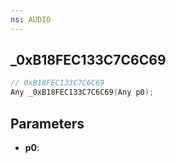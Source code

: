 ```yaml
---
ns: AUDIO
---
```

## _0xB18FEC133C7C6C69

```c
// 0xB18FEC133C7C6C69
Any _0xB18FEC133C7C6C69(Any p0);
```

## Parameters
* **p0**:
